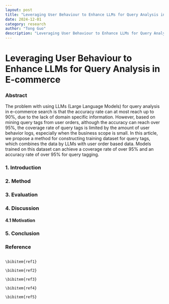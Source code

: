 ```yaml
---
layout: post
title: "Leveraging User Behaviour to Enhance LLMs for Query Analysis in E-commerce"
date: 2024-12-01
category: research
author: "Tong Guo"
description: "Leveraging User Behaviour to Enhance LLMs for Query Analysis in E-commerce"
---
```

# Leveraging User Behaviour to Enhance LLMs for Query Analysis in E-commerce

### Abstract

The problem with using LLMs (Large Language Models) for query analysis in e-commerce search is that the accuracy rate can at most reach up to 90%, due to the lack of domain specific information. However, based on mining query tags from user orders, although the accuracy can reach over 95%, the coverage rate of query tags is limited by the amount of user behavior logs, especially when the business scope is small. In this article, we propose a method for constructing training dataset for query tags, which combines the data by LLMs with user order based data. Models trained on this dataset can achieve a coverage rate of over 95% and an accuracy rate of over 95% for query tagging.

### 1. Introduction

### 2. Method

### 3. Evaluation

### 4. Discussion

#### 4.1 Motivation


### 5. Conclusion


### Reference
```

\bibitem{ref1}

\bibitem{ref2}

\bibitem{ref3}

\bibitem{ref4}

\bibitem{ref5}

```
